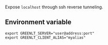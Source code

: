 
Expose `localhost` through ssh reverse tunneling. 

## Environment variable

```
export GREENLT_SERVER="user@address:port"
export GREENLT_CLIENT_ALIAS="myalias"
```

